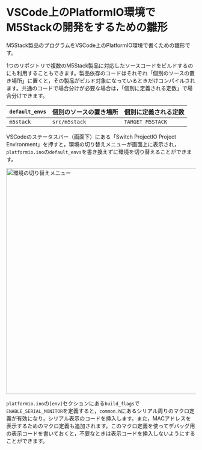 # VSCode上のPlatformIO環境でM5Stackの開発をするための雛形

M5Stack製品のプログラムをVSCode上のPlatformIO環境で書くための雛形です。

1つのリポジトリで複数のM5Stack製品に対応したソースコードをビルドするのにも利用することもできます。製品依存のコードはそれぞれ「個別のソースの置き場所」に置くと，その製品がビルド対象になっているときだけコンパイルされます。共通のコードで場合分けが必要な場合は，「個別に定義される定数」で場合分けできます。

| `default_envs` | 個別のソースの置き場所 | 個別に定義される定数 |
| :--- | :--- | :--- |
| `m5stack`  | `src/m5stack`   | `TARGET_M5STACK`  |

VSCodeのステータスバー（画面下）にある「Switch ProjectIO Project Environment」を押すと，環境の切り替えメニューが画面上に表示され，`platformio.ino`の`default_envs`を書き換えずに環境を切り替えることができます。

<a href="https://gyazo.com/af334af4d5dc119864deaffbe21f44cd"><img src="https://i.gyazo.com/af334af4d5dc119864deaffbe21f44cd.png" alt="環境の切り替えメニュー" width="600"/></a>

`platformio.ino`の`[env]`セクションにある`build_flags`で`ENABLE_SERIAL_MONITOR`を定義すると，`common.h`にあるシリアル周りのマクロ定義が有効になり，シリアル表示のコードを挿入します。また，MACアドレスを表示するためのマクロ定義も追加されます。このマクロ定義を使ってデバッグ用の表示コードを書いておくと，不要なときは表示コードを挿入しないようにすることができます。

